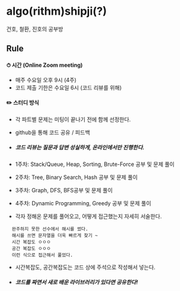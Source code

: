 # algo(rithm)shipji(?)
건호, 철환, 진호의 공부방

## Rule  

#### ⏱ 시간 (Online Zoom meeting)

- 매주 수요일 오후 9시 (4주)
- 코드 제출 기한은 수요일 6시 (코드 리뷰를 위해)

#### ✏️ 스터디 방식  

- 각 파트별 문제는 미팅이 끝나기 전에 함께 선정한다.

- github을 통해 코드 공유 / 피드백

- ##### 코드 리뷰는 질문과 답변 성실하게, 온라인에서만 진행한다.

- 1주차: Stack/Queue, Heap, Sorting, Brute-Force 공부 및 문제 풀이 <br/>

- 2주차: Tree, Binary Search, Hash  공부 및 문제 풀이 <br/>

- 3주차: Graph, DFS, BFS공부 및 문제 풀이 <br/>

- 4주차: Dynamic Programming, Greedy  공부 및 문제 풀이 <br/>

- 각자 정해온 문제를 풀어오고, 어떻게 접근했는지 자세히 서술한다.

```
  완주하지 못한 선수에서 해시를 썼다.
  해시를 쓰면 문자열을 더욱 빠르게 찾기 ~
  시간 복잡도 ㅇㅇㅇ
  공간 복잡도 ㅇㅇㅇ
  이런 식으로 접근해서 풀었다. 
```
- 시간복잡도, 공간복잡도는 코드 상에 주석으로 작성해서 넣는다. 

- ##### 코드를 짜면서 새로 배운 라이브러리가 있다면 공유한다!